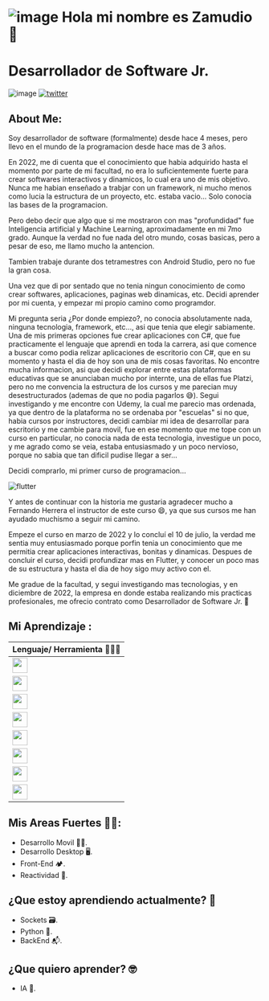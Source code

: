 # ![image](https://res.cloudinary.com/dxf0bjh73/image/upload/v1680825078/czqhuuevnwgs0tcb5ebb_poqxci.png) __Hola mi nombre es Zamudio 🥜__

# __Desarrollador de Software Jr.<br>__
![image](https://pbs.twimg.com/profile_banners/1215252397175361536/1680803916/1500x500)
[![twitter](https://img.shields.io/twitter/follow/_squirreldev?style=social)](https://twitter.com/_squirreldev)

## __About Me:<br>__

Soy desarrollador de software (formalmente) desde hace 4 meses, pero llevo en el mundo de la programacion desde hace mas de 3 años.

En 2022, me di cuenta que el conocimiento que habia adquirido hasta el momento por parte de mi facultad, no era lo suficientemente fuerte para crear softwares interactivos y dinamicos, lo cual era uno de mis objetivo. Nunca me habian enseñado a trabjar con un framework, ni mucho menos como lucia la estructura de un proyecto, etc. estaba vacio... Solo conocia las bases de la programacion.

Pero debo decir que algo que si me mostraron con mas "profundidad" fue Inteligencia artificial y Machine Learning, aproximadamente en mi 7mo grado. Aunque la verdad no fue nada del otro mundo, cosas basicas, pero a pesar de eso, me llamo mucho la antencion.

Tambien trabaje durante dos tetramestres con Android Studio, pero no fue la gran cosa.

Una vez que di por sentado que no tenia ningun conocimiento de como crear softwares, aplicaciones, paginas web dinamicas, etc. Decidi aprender por mi cuenta, y empezar mi propio camino como programdor.

Mi pregunta seria ¿Por donde empiezo?, no conocia absolutamente nada, ninguna tecnologia, framework, etc..., asi que tenia que elegir sabiamente. Una de mis primeras opciones fue crear aplicaciones con C#, que fue practicamente el lenguaje que aprendi en toda la carrera, asi que comence a buscar como podia relizar aplicaciones de escritorio con C#, que en su momento y hasta el dia de hoy son una de mis cosas favoritas. No encontre mucha informacion, asi que decidi explorar entre estas plataformas educativas que se anunciaban mucho por internte, una de ellas fue Platzi, pero no me convencia la estructura de los cursos y me parecian muy desestructurados (ademas de que no podia pagarlos 😅). Segui investigando y me encontre con Udemy, la cual me parecio mas ordenada, ya que dentro de la plataforma no se ordenaba por "escuelas" si no que, habia cursos por instructores, decidi cambiar mi idea de desarrollar para escritorio y me cambie para movil, fue en ese momento que me tope con un curso en particular, no conocia nada de esta tecnologia, investigue un poco, y me agrado como se veia, estaba entusiasmado y un poco nervioso, porque no sabia que tan dificil pudise llegar a ser...

Decidi comprarlo, mi primer curso de programacion...

![flutter](https://res.cloudinary.com/dxf0bjh73/image/upload/v1680879364/Captura_de_Pantalla_2023-04-07_a_la_s_8.52.01_ucbnvh.png)

Y antes de continuar con la historia me gustaria agradecer mucho a Fernando Herrera el instructor de este curso 😄, ya que sus cursos me han ayudado muchismo a seguir mi camino.

Empeze el curso en marzo de 2022 y lo concluí el 10 de julio, la verdad me sentia muy entusiasmado porque porfin tenia un conocimiento que me permitia crear aplicaciones interactivas, bonitas y dinamicas. Despues de concluir el curso, decidi profundizar mas en Flutter, y conocer un poco mas de su estructura y hasta el dia de hoy sigo muy activo con el.

Me gradue de la facultad, y segui investigando mas tecnologias, y en diciembre de 2022, la empresa en donde estaba realizando mis practicas profesionales, me ofrecio contrato como Desarrollador de Software Jr. 🥳

## Mi Aprendizaje :
<table>
		<thead>
			<tr>
				<th> Lenguaje/ Herramienta 🧑🏻‍💻</th>
			</tr>
		</thead>
		<tbody>
			<tr>
				<td> <img src="https://appstimes.in/wp-content/uploads/2015/05/dart_icon.png" width=30></td>
 			</tr>
      <tr>
				<td> <img src="https://cdn-icons-png.flaticon.com/512/5968/5968292.png" width=30> </td>
			</tr>
      <tr>
				<td> <img src="https://cdn-icons-png.flaticon.com/512/5968/5968350.png" width=30> </td>
			</tr>
			<tr>
				<td> <img src="https://cdn-icons-png.flaticon.com/512/3334/3334886.png" width=30> </td>
			</tr>
			<tr>
				<td> <img src="https://cdn-icons-png.flaticon.com/512/5968/5968322.png" width=30> </td>
			</tr>
      <tr>
				<td> <img src="https://vectorified.com/images/express-js-icon-20.png" width=30> </td>
			</tr>
			<tr>
				<td> <img src="https://cdn-icons-png.flaticon.com/512/226/226777.png" width=30> </td>
			</tr>
      <tr>
				<td> <img src="https://cdn.onlinewebfonts.com/svg/img_238853.png" width=30> </td>
			</tr>
		</tbody>
	</table>

## Mis Areas Fuertes 💪🏼:
- Desarrollo Movil 🤳🏻.
- Desarrollo Desktop 🖥.
- Front-End 🏕.
- Reactividad 🚀.

## ¿Que estoy aprendiendo actualmente? 🧐
- Sockets 🗃.
- Python 🐍.
- BackEnd 📬.

## ¿Que quiero aprender? 🤓
- IA 🤖. 
